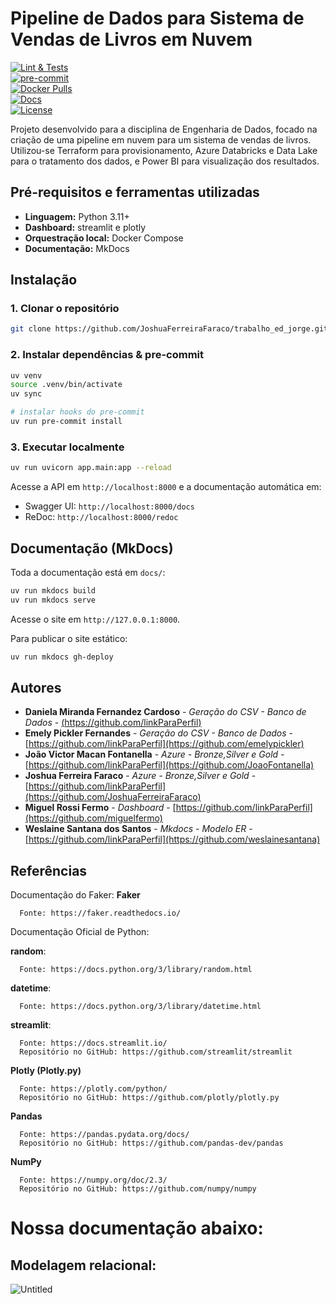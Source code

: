 # Pipeline de Dados para Sistema de Vendas de Livros em Nuvem

[![Lint & Tests](https://img.shields.io/github/actions/workflow/status/jlsilva01/projeto-ed-satc/ci.yml?branch=main)](https://github.com/jlsilva01/projeto-ed-satc/actions)  
[![pre-commit](https://img.shields.io/badge/pre--commit-enabled-brightgreen.svg)](https://github.com/jlsilva01/projeto-ed-satc)  
[![Docker Pulls](https://img.shields.io/docker/pulls/jlsilva01/projeto-ed-satc)](https://hub.docker.com/r/jlsilva01/projeto-ed-satc)  
[![Docs](https://img.shields.io/badge/docs-mkdocs-blue)](https://jlsilva01.github.io/projeto-ed-satc/)  
[![License](https://img.shields.io/badge/License-MIT-blue.svg)](LICENSE)

Projeto desenvolvido para a disciplina de Engenharia de Dados, focado na criação de uma pipeline em nuvem para um sistema de vendas de livros. Utilizou-se Terraform para provisionamento, Azure Databricks e Data Lake para o tratamento dos dados, e Power BI para visualização dos resultados.

## Pré-requisitos e ferramentas utilizadas

- **Linguagem:** Python 3.11+  
- **Dashboard:** streamlit e plotly
- **Orquestração local:** Docker Compose  
- **Documentação:** MkDocs

## Instalação

### 1. Clonar o repositório

```bash
git clone https://github.com/JoshuaFerreiraFaraco/trabalho_ed_jorge.git

```

### 2. Instalar dependências & pre-commit

```bash
uv venv
source .venv/bin/activate
uv sync

# instalar hooks do pre-commit
uv run pre-commit install
```

### 3. Executar localmente

```bash
uv run uvicorn app.main:app --reload
```

Acesse a API em `http://localhost:8000` e a documentação automática em:
- Swagger UI: `http://localhost:8000/docs`
- ReDoc:       `http://localhost:8000/redoc`

## Documentação (MkDocs)

Toda a documentação está em `docs/`:

```bash
uv run mkdocs build
uv run mkdocs serve
```

Acesse o site em `http://127.0.0.1:8000`.

Para publicar o site estático:

```bash
uv run mkdocs gh-deploy
```

## Autores

* **Daniela Miranda Fernandez Cardoso** - *Geração do CSV - Banco de Dados* - [(https://github.com/linkParaPerfil)](https://github.com/DaniMFCardoso)
* **Emely Pickler Fernandes** - *Geração do CSV - Banco de Dados* - [https://github.com/linkParaPerfil](https://github.com/emelypickler)
* **João Victor Macan Fontanella** - *Azure - Bronze,Silver e Gold* - [https://github.com/linkParaPerfil](https://github.com/JoaoFontanella)
* **Joshua Ferreira Faraco** - *Azure - Bronze,Silver e Gold* - [https://github.com/linkParaPerfil](https://github.com/JoshuaFerreiraFaraco)
* **Miguel Rossi Fermo** - *Dashboard* - [https://github.com/linkParaPerfil](https://github.com/miguelfermo)
* **Weslaine Santana dos Santos** - *Mkdocs - Modelo ER* - [https://github.com/linkParaPerfil](https://github.com/weslainesantana)

## Referências

Documentação do Faker:
  **Faker**
  
      Fonte: https://faker.readthedocs.io/

Documentação Oficial de Python:

   **random**: 
   
      Fonte: https://docs.python.org/3/library/random.html
      
   **datetime**: 
   
      Fonte: https://docs.python.org/3/library/datetime.html
   
   **streamlit**:
   
      Fonte: https://docs.streamlit.io/
      Repositório no GitHub: https://github.com/streamlit/streamlit

   **Plotly (Plotly.py)**
   
      Fonte: https://plotly.com/python/
      Repositório no GitHub: https://github.com/plotly/plotly.py
   
   **Pandas**
   
      Fonte: https://pandas.pydata.org/docs/
      Repositório no GitHub: https://github.com/pandas-dev/pandas
      
   **NumPy**
   
      Fonte: https://numpy.org/doc/2.3/
      Repositório no GitHub: https://github.com/numpy/numpy

# Nossa documentação abaixo: 

## Modelagem relacional:

![Untitled](https://github.com/user-attachments/assets/7a0fe861-16c8-43f6-9389-72191e8fe879)



